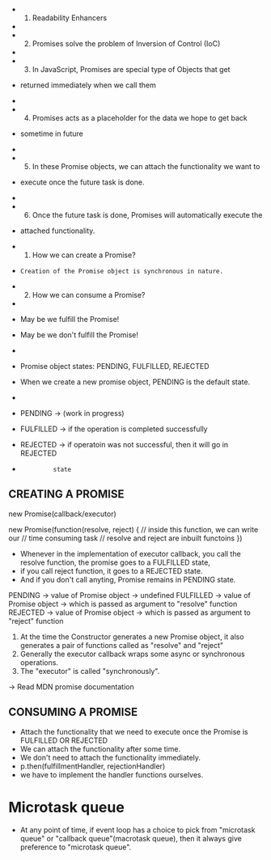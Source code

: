 - 1. Readability Enhancers
-
- 2. Promises solve the problem of Inversion of Control (IoC)
-
- 3. In JavaScript, Promises are special type of Objects that get
- returned immediately when we call them
-
- 4. Promises acts as a placeholder for the data we hope to get back
- sometime in future
-
- 5. In these Promise objects, we can attach the functionality we want to
- execute once the future task is done.
-
- 6. Once the future task is done, Promises will automatically execute the
- attached functionality.

- 1. How we can create a Promise?
-     Creation of the Promise object is synchronous in nature.
- 2. How we can consume a Promise?
-
- May be we fulfill the Promise!
- May be we don't fulfill the Promise!
-
- Promise object states: PENDING, FULFILLED, REJECTED
- When we create a new promise object, PENDING is the default state.
-
- PENDING -> (work in progress)
- FULFILLED -> if the operation is completed successfully
- REJECTED -> if operatoin was not successful, then it will go in REJECTED
-              state

## CREATING A PROMISE

new Promise(callback/executor)

new Promise(function(resolve, reject) {
// inside this function, we can write our
// time consuming task
// resolve and reject are inbuilt functoins
})

- Whenever in the implementation of executor callback, you call the resolve function, the promise goes to a FULFILLED state,
- if you call reject function, it goes to a REJECTED state.
- And if you don't call anyting, Promise remains in PENDING state.

PENDING -> value of Promise object -> undefined
FULFILLED -> value of Promise object -> which is passed as argument to "resolve" function
REJECTED -> value of Promise object -> which is passed as argument to "reject" function

1. At the time the Constructor generates a new Promise object, it also generates a pair of functions called as "resolve" and "reject"
2. Generally the executor callback wraps some async or synchronous operations.
3. The "executor" is called "synchronously".

-> Read MDN promise documentation

## CONSUMING A PROMISE

- Attach the functionality that we need to execute once the Promise is
  FULFILLED OR REJECTED
- We can attach the functionality after some time.
- We don't need to attach the functionality immediately.
- p.then(fulfillmentHandler, rejectionHandler)
- we have to implement the handler functions ourselves.

# Microtask queue

- At any point of time, if event loop has a choice to pick from "microtask queue"
  or "callback queue"(macrotask queue), then it always give preference to
  "microtask queue".
